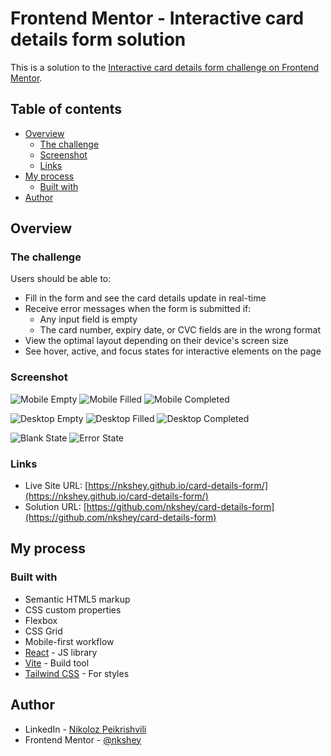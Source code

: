 # Frontend Mentor - Interactive card details form solution

This is a solution to the [Interactive card details form challenge on Frontend Mentor](https://www.frontendmentor.io/challenges/interactive-card-details-form-XpS8cKZDWw).

## Table of contents

- [Overview](#overview)
  - [The challenge](#the-challenge)
  - [Screenshot](#screenshot)
  - [Links](#links)
- [My process](#my-process)
  - [Built with](#built-with)
- [Author](#author)

## Overview

### The challenge

Users should be able to:

- Fill in the form and see the card details update in real-time
- Receive error messages when the form is submitted if:
  - Any input field is empty
  - The card number, expiry date, or CVC fields are in the wrong format
- View the optimal layout depending on their device's screen size
- See hover, active, and focus states for interactive elements on the page

### Screenshot

![Mobile Empty](./public/design/mobile-empty.png)
![Mobile Filled](./public/design/mobile-filled.png)
![Mobile Completed](./public/design/mobile-completed.png)

![Desktop Empty](./public/design/desktop-empty.png)
![Desktop Filled](./public/design/desktop-filled.png)
![Desktop Completed](./public/design/desktop-completed.png)

![Blank State](./public/design/state-blank.png)
![Error State](./public/design/state-errors.png)

### Links

- Live Site URL: [https://nkshey.github.io/card-details-form/](https://nkshey.github.io/card-details-form/)
- Solution URL: [https://github.com/nkshey/card-details-form](https://github.com/nkshey/card-details-form)

## My process

### Built with

- Semantic HTML5 markup
- CSS custom properties
- Flexbox
- CSS Grid
- Mobile-first workflow
- [React](https://reactjs.org/) - JS library
- [Vite](https://vitejs.dev/) - Build tool
- [Tailwind CSS](https://tailwindcss.com/) - For styles

## Author

- LinkedIn - [Nikoloz Peikrishvili](https://www.linkedin.com/in/nikapeikrishvili/)
- Frontend Mentor - [@nkshey](https://www.frontendmentor.io/profile/nkshey)
